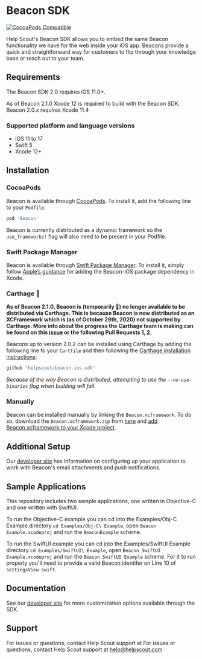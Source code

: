 # Beacon SDK

[![CocoaPods Compatible](https://img.shields.io/cocoapods/v/Beacon.svg)](https://img.shields.io/cocoapods/v/Beacon.svg)

Help Scout's Beacon SDK allows you to embed the same Beacon functionality we have for the web inside your iOS app. Beacons provide a quick and straightforward way for customers to flip through your knowledge base or reach out to your team.

## Requirements

The Beacon SDK 2.0 requires iOS 11.0+.

As of Beacon 2.1.0 Xcode 12 is required to build with the Beacon SDK.
Beacon 2.0.x requires Xcode 11.4

### Supported platform and language versions

* iOS 11 to 17
* Swift 5
* Xcode 12+

## Installation

### CocoaPods

Beacon is available through [CocoaPods][1]. To install it, add the following line to your `Podfile`:

```ruby
pod 'Beacon'
```

Beacon is currently distributed as a dynamic framework so the `use_frameworks!` flag will also need to be present in your Podfile.

### Swift Package Manager

Beacon is available through [Swift Package Manager](https://swiftpackageregistry.com/helpscout/beacon-ios-sdk). To install it, simply follow [Apple’s guidance](https://developer.apple.com/documentation/xcode/adding_package_dependencies_to_your_app) for adding the Beacon-iOS package dependency in Xcode.

### Carthage 🛑

**As of Beacon 2.1.0, Beacon is (temporarily 🤞) no longer available to be distributed via Carthage. This is because Beacon is now distributed as an XCFramework which is (as of October 29th, 2020) not supported by Carthage. More info about the progress the Carthage team is making can be found on this [issue](https://github.com/Carthage/Carthage/issues/3019) or the following Pull Requests [1](https://github.com/Carthage/Carthage/pull/3071), [2](https://github.com/Carthage/Carthage/pull/2881).**

Beacons up to version 2.0.2 can be installed using Carthage by adding the following line to your `Cartfile` and then following the [Carthage installation instructions][2]:

```ruby
github "helpscout/beacon-ios-sdk"
```

_Because of the way Beacon is distributed, attempting to use the `--no-use-binaries` flag when building will fail._

### Manually

Beacon can be installed manually by linking the `Beacon.xcframework`. To do so, download the `Beacon.xcframework.zip` from [here](https://github.com/helpscout/beacon-ios-sdk/releases) and [add Beacon.xcframework to your Xcode project](https://developer.apple.com/library/archive/technotes/tn2435/_index.html).

## Additional Setup

Our [developer site](https://developer.helpscout.com/beacon-2/ios/#additional-setup) has information on configuring up your application to work with Beacon's email attachments and push notifications.

## Sample Applications

This repository includes two sample applications, one written in Objective-C and one written with SwiftUI.  

To run the Objective-C example you can cd into the Examples/Obj-C Example directory `cd Examples/Obj-C\ Example`, open `Beacon Example.xcodeproj` and run the `BeaconExample` scheme.

To run the SwiftUI example you can cd into the Examples/SwiftUI Example directory `cd Examples/SwiftUI\ Example`, open `Beacon SwiftUI Example.xcodeproj` and run the `Beacon SwiftUI Example` scheme.  For it to run properly you'll need to provide a valid Beacon identifer on Line 10 of `SettingsView.swift`.

## Documentation

See our [developer site](https://developer.helpscout.com/beacon-2/ios/) for more customization options available through the SDK.

[1]:    http://cocoapods.org
[2]:    https://github.com/Carthage/Carthage#adding-frameworks-to-an-application

## Support

For issues or questions, contact Help Scout support at For issues or questions, contact Help Scout support at [help@helpscout.com](mailto:help@helpscout.com?subject=%5BiOS%20Beacon%20SDK%5D%20Issue%20report&body=Technical%20details%0A%0A-%20Beacon%20version%3A%0A-%20iOS%20OS%20version%3A%0A-%20Device%20make%2Fmodel%3A%0A-%20Impacted%20user%20count%3A%0A%0AActual%20outcome%0A%0A%20%20%20%20Beacon%20did%20or%20did%20not...%0A%0AExpected%20outcome%0A%0A%20%20%20%20Beacon%20should...%0A%0ASteps%20to%20reproduce%0A%0A%20%20%20%201.%20%E2%80%A6%0A%20%20%20%202.%20%E2%80%A6%0A%20%20%20%203.%20%E2%80%A6%0A%0AScreenshots%2FScreen%20Recording%0A%0A%20%20%20%20Please%20add%20any%20images%20or%20videos%20to%20support%20your%20report.%0A%0AAdditional%20Information%0A%0A%20%20%20%20Please%20attach%20any%20crash%20logs)

